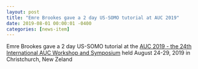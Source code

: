 ```yaml
---
layout: post
title: "Emre Brookes gave a 2 day US-SOMO tutorial at AUC 2019"
date: 2019-08-01 00:00:01 -0400
categories: [news-item]
---
```

Emre Brookes gave a 2 day US-SOMO tutorial at the [AUC 2019 - the 24th International AUC Workshop and Symposium](https://auc2019.uleth.ca/ "AUC 2019")
held August 24-29, 2019 in Christchurch, New Zeland